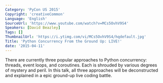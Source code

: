 ```yaml
---
Category: 'PyCon US 2015'
Copyright: 'creativeCommon'
Language: 'English'
SourceUrl: 'https://www.youtube.com/watch?v=MCs5OvhV9S4'
Speakers: [David Beazley]
Tags: []
ThumbnailUrl: 'https://i.ytimg.com/vi/MCs5OvhV9S4/hqdefault.jpg'
Title: 'Python Concurrency From the Ground Up: LIVE!'
date: '2015-04-11'
---
```

There are currently three popular approaches to Python concurrency: threads, event loops, and coroutines. Each is shrouded by various degrees of mystery and peril.  In this talk, all three approaches will be deconstructed and explained in a epic ground-up live coding battle.
